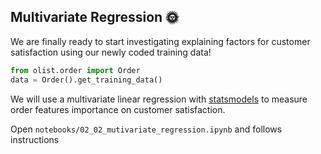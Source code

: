 ## Multivariate Regression 🌞

We are finally ready to start investigating explaining factors for customer satisfaction using our newly coded training data!

```python
from olist.order import Order
data = Order().get_training_data()
```

We will use a multivariate linear regression with [statsmodels](statsmodels.org) to measure order features importance on customer satisfaction.

Open `notebooks/02_02_mutivariate_regression.ipynb` and follows instructions
